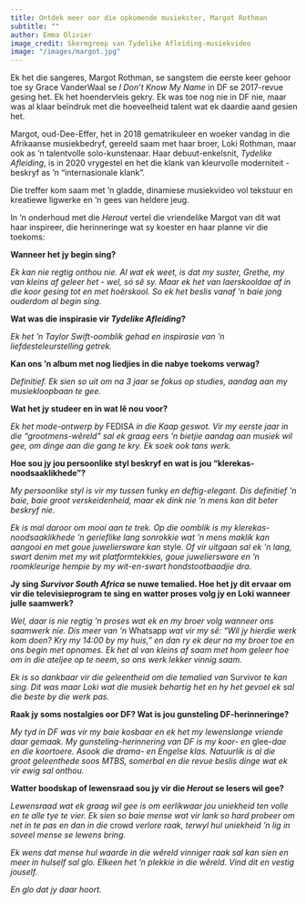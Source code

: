 ```yaml
---
title: Ontdek meer oor die opkomende musiekster, Margot Rothman
subtitle: ""
author: Emma Olivier
image_credit: Skermgreep van Tydelike Afleiding-musiekvideo
image: "/images/margot.jpg"
---
```


Ek het die sangeres, Margot Rothman, se sangstem die eerste keer gehoor toe sy Grace VanderWaal se _I Don’t Know My Name_ in DF se 2017-revue gesing het. Ek het hoendervleis gekry. Ek was toe nog nie in DF nie, maar was al klaar beïndruk met die hoeveelheid talent wat ek daardie aand gesien het.

Margot, oud-Dee-Effer, het in 2018 gematrikuleer en woeker vandag in die Afrikaanse musiekbedryf, gereeld saam met haar broer, Loki Rothman, maar ook as ’n talentvolle solo-kunstenaar. Haar debuut-enkelsnit, _Tydelike Afleiding_, is in 2020 vrygestel en het die klank van kleurvolle moderniteit - beskryf as ’n “internasionale klank”.

Die treffer kom saam met ’n gladde, dinamiese musiekvideo vol tekstuur en kreatiewe ligwerke en ’n gees van heldere jeug.

In ’n onderhoud met die _Herout_ vertel die vriendelike Margot van dít wat haar inspireer, die herinneringe wat sy koester en haar planne vir die toekoms:

**Wanneer het jy begin sing?**

_Ek kan nie regtig onthou nie. Al wat ek weet, is dat my suster, Grethe, my van kleins af geleer het - wel, só sê sy. Maar ek het van laerskooldae af in die koor gesing tot en met hoërskool. So ek het beslis vanaf ’n baie jong ouderdom al begin sing._

**Wat was die inspirasie vir _Tydelike Afleiding_?**

_Ek het ’n Taylor Swift-oomblik gehad en inspirasie van ’n liefdesteleurstelling getrek._

**Kan ons ’n album met nog liedjies in die nabye toekoms verwag?**

_Definitief. Ek sien so uit om na 3 jaar se fokus op studies, aandag aan my musiekloopbaan te gee._

**Wat het jy studeer en in wat lê nou voor?**

_Ek het mode-ontwerp by_ FEDISA _in die Kaap geswot. Vir my eerste jaar in die “grootmens-wêreld” sal ek graag eers ’n bietjie aandag aan musiek wil gee, om dinge aan die gang te kry. Ek soek ook tans werk._

**Hoe sou jy jou persoonlike styl beskryf en wat is jou “klerekas-noodsaaklikhede”?**

_My persoonlike styl is vir my tussen_ funky _en deftig-elegant. Dis definitief ’n baie, baie groot verskeidenheid, maar ek dink nie ’n mens kan dit beter beskryf nie._

_Ek is mal daroor om mooi aan te trek. Op die oomblik is my klerekas-noodsaaklikhede ’n gerieflike lang sonrokkie wat ’n mens maklik kan aangooi en met goue juweliersware kan_ style. _Of vir uitgaan sal ek ’n lang, swart denim met my wit platformtekkies, goue juweliersware en ’n roomkleurige hempie by my wit-en-swart hondstootbaadjie_ _dra_.

**Jy sing _Survivor South Africa_ se nuwe temalied. Hoe het jy dit ervaar om vir die televisieprogram te sing en watter proses volg jy en Loki wanneer julle saamwerk?**

_Wel, daar is nie regtig ’n proses wat ek en my broer volg wanneer ons saamwerk nie. Dis meer van ’n_ Whatsapp _wat vir my sê: “Wil jy hierdie werk kom doen? Kry my 14:00 by my huis,” en dan ry ek deur na my broer toe en ons begin met opnames. Ek het al van kleins af saam met hom geleer hoe om in die ateljee_ _op te neem_, _so ons werk lekker vinnig saam._

_Ek is so dankbaar vir die geleentheid om die temalied van_ Survivor _te kan sing. Dit was maar Loki wat die musiek behartig het en hy het gevoel ek sal die beste by die werk pas._

**Raak jy soms nostalgies oor DF? Wat is jou gunsteling DF-herinneringe?**

_My tyd in DF was vir my baie kosbaar en ek het my lewenslange vriende daar gemaak. My gunsteling-herinnering van DF is my koor- en_ glee-_dae en die koortoere. Asook die drama- en Engelse klas. Natuurlik is al die groot geleenthede soos MTBS, somerbal en die revue beslis dinge wat ek vir ewig sal onthou._

**Watter boodskap of lewensraad sou jy vir die _Herout_ se lesers wil gee?**

_Lewensraad wat ek graag wil gee is om eerlikwaar jou uniekheid ten volle en te alle tye te vier. Ek sien so baie mense wat vir lank so hard probeer om net in te pas en dan in die_ crowd _verlore raak, terwyl hul uniekheid ’n lig in soveel mense se lewens bring._

_Ek wens dat mense hul waarde in die wêreld vinniger raak sal kan sien en meer in hulself sal glo. Elkeen het ’n plekkie in die wêreld. Vind dit en vestig jouself._

_En glo dat jy daar hoort._
